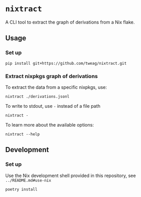 # `nixtract`

A CLI tool to extract the graph of derivations from a Nix flake.

## Usage

### Set up

```console
pip install git+https://github.com/tweag/nixtract.git
```

### Extract nixpkgs graph of derivations

To extract the data from a specific nixpkgs, use:

```console
nixtract ./derivations.jsonl
```

To write to stdout, use `-` instead of a file path

```console
nixtract -
```

To learn more about the available options:

```console
nixtract --help
```

## Development

### Set up

Use the Nix development shell provided in this repository, see `../README.md#use-nix`

```console
poetry install
```
